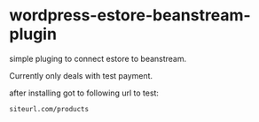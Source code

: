 # wordpress-estore-beanstream-plugin
simple pluging to connect estore to beanstream. 

Currently only deals with test payment.

after installing got to following url to test:

```
siteurl.com/products
```
